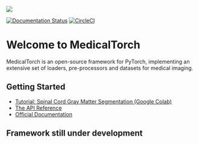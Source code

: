 ![](/docs/source/_static/img/logo_hr.png)

[![Documentation Status](https://readthedocs.org/projects/medicaltorch/badge/?version=latest)](http://medicaltorch.readthedocs.io/en/latest/?badge=latest) [![CircleCI](https://circleci.com/gh/perone/medicaltorch.svg?style=svg)](https://circleci.com/gh/perone/medicaltorch)

# Welcome to MedicalTorch
MedicalTorch is an open-source framework for PyTorch, implementing an extensive set
of loaders, pre-processors and datasets for medical imaging.

## Getting Started
- [Tutorial: Spinal Cord Gray Matter Segmentation (Google Colab)](https://colab.research.google.com/drive/1V516_8lzebSPw_ygZhJQLfbGedMDikPc)
- [The API Reference](https://medicaltorch.readthedocs.io/en/stable/modules.html)
- [Official Documentation](http://medicaltorch.readthedocs.io)

## Framework still under development
